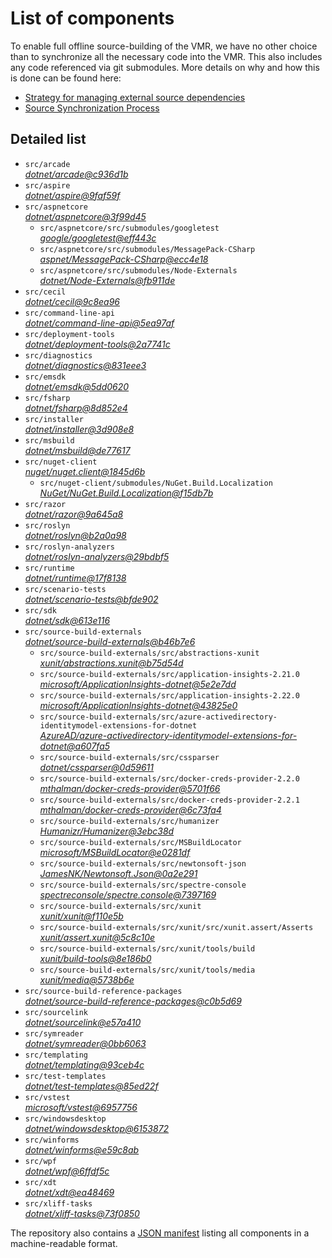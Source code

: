 ﻿# List of components

To enable full offline source-building of the VMR, we have no other choice than to synchronize all the necessary code into the VMR. This also includes any code referenced via git submodules. More details on why and how this is done can be found here:
- [Strategy for managing external source dependencies](src/arcade/Documentation/UnifiedBuild/VMR-Strategy-For-External-Source.md)
- [Source Synchronization Process](src/arcade/Documentation/UnifiedBuild/VMR-Design-And-Operation.md#source-synchronization-process)

## Detailed list

<!-- component list beginning -->
- `src/arcade`  
*[dotnet/arcade@c936d1b](https://github.com/dotnet/arcade/tree/c936d1bc358744730613d8ce54bc3e0294e5ea56)*
- `src/aspire`  
*[dotnet/aspire@9faf59f](https://github.com/dotnet/aspire/tree/9faf59f870abdeb427c51c1380fce84d8163f2f0)*
- `src/aspnetcore`  
*[dotnet/aspnetcore@3f99d45](https://github.com/dotnet/aspnetcore/tree/3f99d45b0b7d8f0427a3d98acc63098694613362)*
    - `src/aspnetcore/src/submodules/googletest`  
    *[google/googletest@eff443c](https://github.com/google/googletest/tree/eff443c6ef5eb6ab598bfaae27f9427fdb4f6af7)*
    - `src/aspnetcore/src/submodules/MessagePack-CSharp`  
    *[aspnet/MessagePack-CSharp@ecc4e18](https://github.com/aspnet/MessagePack-CSharp/tree/ecc4e18ad7a0c7db51cd7e3d2997a291ed01444d)*
    - `src/aspnetcore/src/submodules/Node-Externals`  
    *[dotnet/Node-Externals@fb911de](https://github.com/dotnet/Node-Externals/tree/fb911deddbaf7367146718374a403d393571f18a)*
- `src/cecil`  
*[dotnet/cecil@9c8ea96](https://github.com/dotnet/cecil/tree/9c8ea966df62f764523b51772763e74e71040a92)*
- `src/command-line-api`  
*[dotnet/command-line-api@5ea97af](https://github.com/dotnet/command-line-api/tree/5ea97af07263ea3ef68a18557c8aa3f7e3200bda)*
- `src/deployment-tools`  
*[dotnet/deployment-tools@2a7741c](https://github.com/dotnet/deployment-tools/tree/2a7741c5a7cb49fbad797c4b2f7812d5620430ac)*
- `src/diagnostics`  
*[dotnet/diagnostics@831eee3](https://github.com/dotnet/diagnostics/tree/831eee3a9e69dd886fa190a9914a7f66260c653a)*
- `src/emsdk`  
*[dotnet/emsdk@5dd0620](https://github.com/dotnet/emsdk/tree/5dd0620274178dd73cac5049e5187c00e07ecf0c)*
- `src/fsharp`  
*[dotnet/fsharp@8d852e4](https://github.com/dotnet/fsharp/tree/8d852e43d35fdac96b1ba52e3bd4b35350035914)*
- `src/installer`  
*[dotnet/installer@3d908e8](https://github.com/dotnet/installer/tree/3d908e89895fbf4f401789227d4810cc92d45bbb)*
- `src/msbuild`  
*[dotnet/msbuild@de77617](https://github.com/dotnet/msbuild/tree/de776177f6d540e656e6b0c6d5bb07f2ff518c19)*
- `src/nuget-client`  
*[nuget/nuget.client@1845d6b](https://github.com/nuget/nuget.client/tree/1845d6bd450a7453d573035371c9fec43683d1ef)*
    - `src/nuget-client/submodules/NuGet.Build.Localization`  
    *[NuGet/NuGet.Build.Localization@f15db7b](https://github.com/NuGet/NuGet.Build.Localization/tree/f15db7b7c6f5affbea268632ef8333d2687c8031)*
- `src/razor`  
*[dotnet/razor@9a645a8](https://github.com/dotnet/razor/tree/9a645a8f4ae7d7e48522f6dac442897b9a67690a)*
- `src/roslyn`  
*[dotnet/roslyn@b2a0a98](https://github.com/dotnet/roslyn/tree/b2a0a985202805db6160e6c070ac828e9e3a8094)*
- `src/roslyn-analyzers`  
*[dotnet/roslyn-analyzers@29bdbf5](https://github.com/dotnet/roslyn-analyzers/tree/29bdbf5df540dc13d4fe440a1ca7076c6ed65864)*
- `src/runtime`  
*[dotnet/runtime@17f8138](https://github.com/dotnet/runtime/tree/17f8138a726b8af269bffc59e9baa12dcb7abca5)*
- `src/scenario-tests`  
*[dotnet/scenario-tests@bfde902](https://github.com/dotnet/scenario-tests/tree/bfde902a10d7b672f4fc7e844198ede405dbb9c6)*
- `src/sdk`  
*[dotnet/sdk@613e116](https://github.com/dotnet/sdk/tree/613e116b19c15e46b8bc95e6d6862c6ccad35055)*
- `src/source-build-externals`  
*[dotnet/source-build-externals@b46b7e6](https://github.com/dotnet/source-build-externals/tree/b46b7e6859f4094cd7f3e00dc0471d62f5d8d051)*
    - `src/source-build-externals/src/abstractions-xunit`  
    *[xunit/abstractions.xunit@b75d54d](https://github.com/xunit/abstractions.xunit/tree/b75d54d73b141709f805c2001b16f3dd4d71539d)*
    - `src/source-build-externals/src/application-insights-2.21.0`  
    *[microsoft/ApplicationInsights-dotnet@5e2e7dd](https://github.com/microsoft/ApplicationInsights-dotnet/tree/5e2e7ddda961ec0e16a75b1ae0a37f6a13c777f5)*
    - `src/source-build-externals/src/application-insights-2.22.0`  
    *[microsoft/ApplicationInsights-dotnet@43825e0](https://github.com/microsoft/ApplicationInsights-dotnet/tree/43825e06a22cdfb702fc199a7ba99a7d541d48c6)*
    - `src/source-build-externals/src/azure-activedirectory-identitymodel-extensions-for-dotnet`  
    *[AzureAD/azure-activedirectory-identitymodel-extensions-for-dotnet@a607fa5](https://github.com/AzureAD/azure-activedirectory-identitymodel-extensions-for-dotnet/tree/a607fa5e0005a6178cf1d2fed4fa0f8179cdb186)*
    - `src/source-build-externals/src/cssparser`  
    *[dotnet/cssparser@0d59611](https://github.com/dotnet/cssparser/tree/0d59611784841735a7778a67aa6e9d8d000c861f)*
    - `src/source-build-externals/src/docker-creds-provider-2.2.0`  
    *[mthalman/docker-creds-provider@5701f66](https://github.com/mthalman/docker-creds-provider/tree/5701f6667c1fbd805684857baaa860383bbdfed7)*
    - `src/source-build-externals/src/docker-creds-provider-2.2.1`  
    *[mthalman/docker-creds-provider@6c73fa4](https://github.com/mthalman/docker-creds-provider/tree/6c73fa4784795ae07f49305a057abf5c473d2adb)*
    - `src/source-build-externals/src/humanizer`  
    *[Humanizr/Humanizer@3ebc38d](https://github.com/Humanizr/Humanizer/tree/3ebc38de585fc641a04b0e78ed69468453b0f8a1)*
    - `src/source-build-externals/src/MSBuildLocator`  
    *[microsoft/MSBuildLocator@e0281df](https://github.com/microsoft/MSBuildLocator/tree/e0281df33274ac3c3e22acc9b07dcb4b31d57dc0)*
    - `src/source-build-externals/src/newtonsoft-json`  
    *[JamesNK/Newtonsoft.Json@0a2e291](https://github.com/JamesNK/Newtonsoft.Json/tree/0a2e291c0d9c0c7675d445703e51750363a549ef)*
    - `src/source-build-externals/src/spectre-console`  
    *[spectreconsole/spectre.console@7397169](https://github.com/spectreconsole/spectre.console/tree/7397169a2757dc3657598bdea4ac222c0f283425)*
    - `src/source-build-externals/src/xunit`  
    *[xunit/xunit@f110e5b](https://github.com/xunit/xunit/tree/f110e5bee5dfd4c08339587c9c3df9292fcb597c)*
    - `src/source-build-externals/src/xunit/src/xunit.assert/Asserts`  
    *[xunit/assert.xunit@5c8c10e](https://github.com/xunit/assert.xunit/tree/5c8c10e085eb42f39f2fe0b40c94bf56649eb0a4)*
    - `src/source-build-externals/src/xunit/tools/build`  
    *[xunit/build-tools@8e186b0](https://github.com/xunit/build-tools/tree/8e186b0f8e398796e75453f3f18952b06d29fdfd)*
    - `src/source-build-externals/src/xunit/tools/media`  
    *[xunit/media@5738b6e](https://github.com/xunit/media/tree/5738b6e86f08e0389c4392b939c20e3eca2d9822)*
- `src/source-build-reference-packages`  
*[dotnet/source-build-reference-packages@c0b5d69](https://github.com/dotnet/source-build-reference-packages/tree/c0b5d69a1a1513528c77fffff708c7502d57c35c)*
- `src/sourcelink`  
*[dotnet/sourcelink@e57a410](https://github.com/dotnet/sourcelink/tree/e57a410525da38cf4f8012246b3b89117ecbd5d4)*
- `src/symreader`  
*[dotnet/symreader@0bb6063](https://github.com/dotnet/symreader/tree/0bb6063675fd0c8c60b6aa8f9e67cc15c81979d2)*
- `src/templating`  
*[dotnet/templating@93ceb4c](https://github.com/dotnet/templating/tree/93ceb4c974a00962833569f9849d0f022c7b8f1c)*
- `src/test-templates`  
*[dotnet/test-templates@85ed22f](https://github.com/dotnet/test-templates/tree/85ed22f90956cdd8dba3a7faa03f6a51987985df)*
- `src/vstest`  
*[microsoft/vstest@6957756](https://github.com/microsoft/vstest/tree/6957756d70d6ade74e239a38ad709db5cb39fe0d)*
- `src/windowsdesktop`  
*[dotnet/windowsdesktop@6153872](https://github.com/dotnet/windowsdesktop/tree/6153872f19b1cd05b26c92d8080e56c1892ba55c)*
- `src/winforms`  
*[dotnet/winforms@e59c8ab](https://github.com/dotnet/winforms/tree/e59c8abcf6e29b8b99a2efefec4133b1f94559af)*
- `src/wpf`  
*[dotnet/wpf@6ffdf5c](https://github.com/dotnet/wpf/tree/6ffdf5ca7bdc28496c8b5533277705fba66483f4)*
- `src/xdt`  
*[dotnet/xdt@ea48469](https://github.com/dotnet/xdt/tree/ea48469ba1215ec764ceba3df6f0b13b465c68ad)*
- `src/xliff-tasks`  
*[dotnet/xliff-tasks@73f0850](https://github.com/dotnet/xliff-tasks/tree/73f0850939d96131c28cf6ea6ee5aacb4da0083a)*
<!-- component list end -->

The repository also contains a [JSON manifest](https://github.com/dotnet/dotnet/blob/main/src/source-manifest.json) listing all components in a machine-readable format.
